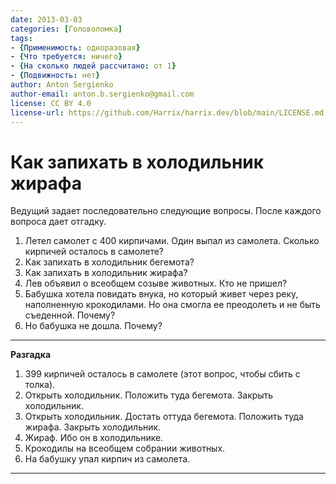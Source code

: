 ```yaml
---
date: 2013-03-03
categories: [Головоломка]
tags:
- {Применимость: одноразовая}
- {Что требуется: ничего}
- {На сколько людей рассчитано: от 1}
- {Подвижность: нет}
author: Anton Sergienko
author-email: anton.b.sergienko@gmail.com
license: CC BY 4.0
license-url: https://github.com/Harrix/harrix.dev/blob/main/LICENSE.md
---
```


# Как запихать в холодильник жирафа

Ведущий задает последовательно следующие вопросы. После каждого вопроса дает отгадку.

1. Летел самолет с 400 кирпичами. Один выпал из самолета. Сколько кирпичей осталось в самолете?
2. Как запихать в холодильник бегемота?
3. Как запихать в холодильник жирафа?
4. Лев объявил о всеобщем созыве животных. Кто не пришел?
5. Бабушка хотела повидать внука, но который живет через реку, наполненную крокодилами. Но она смогла ее преодолеть и не быть съеденной. Почему?
6. Но бабушка не дошла. Почему?

---

**Разгадка** <!-- !details -->

1. 399 кирпичей осталось в самолете (этот вопрос, чтобы сбить с толка).
2. Открыть холодильник. Положить туда бегемота. Закрыть холодильник.
3. Открыть холодильник. Достать оттуда бегемота. Положить туда жирафа. Закрыть холодильник.
4. Жираф. Ибо он в холодильнике.
5. Крокодилы на всеобщем собрании животных.
6. На бабушку упал кирпич из самолета.

---
